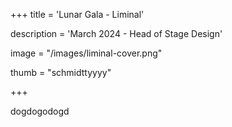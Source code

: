 +++
title = 'Lunar Gala - Liminal'

description = 'March 2024 - Head of Stage Design'

image = "/images/liminal-cover.png"

thumb = "schmidttyyyy"


+++

dogdogodogd
